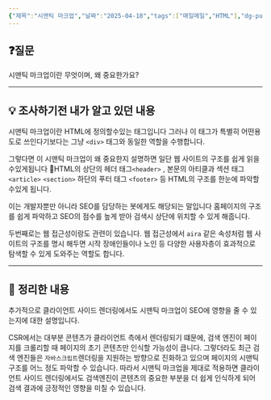 ```yaml
---
{"제목":"시맨틱 마크업","날짜":"2025-04-18","tags":["매일메일","HTML"],"dg-publish":true,"permalink":"/매일메일/25년4월/시멘틱 마크업/","dgPassFrontmatter":true}
---
```


## ❓질문

시맨틱 마크업이란 무엇이며, 왜 중요한가요?

---
## 💡 조사하기전 내가 알고 있던 내용

시맨틱 마크업이란 HTML에 정의할수있는 태그입니다 그러나 이 태그가 특별히 어떤용도로 쓰인다기보다는 그냥 `<div>` 태그와 동일한 역할을 수행합니다.

그렇다면 이 시맨틱 마크업이 왜 중요한지 설명하면 일단 웹 사이트의 구조를 쉽게 읽을수있게됩니다
HTML의 상단의 헤더 태그`<header>` , 본문의 아티클과 섹션 태그 `<article>` `<section>` 
하단의 푸터 태그 `<footer>` 등 HTML의 구조를 한눈에 파악할수있게 됩니다.

이는 개발자뿐만 아니라 SEO를 담당하는 봇에게도 해당되는 말입니다 홈페이지의 구조를 쉽게 파악하고 SEO의 점수를 높게 받아 검색시 상단에 위치할 수 있게 해줍니다.

두번째로는 웹 접근성이랑도 관련이 있습니다. 웹 접근성에서 `aira` 같은 속성처럼 웹 사이트의 구조를 명시 해두면 시작 장애인들이나 노인 등  다양한 사용자층이 효과적으로 탐색할 수 있게 도와주는 역할도 합니다.

---
## 🏫 정리한 내용

추가적으로 클라이언트 사이드 렌더링에서도 시맨틱 마크업이 SEO에 영향을 줄 수 있는지에 대한 설명입니다.

CSR에서는 대부분 콘텐츠가 클라이언트 측에서 렌더링되기 떄문에, 검색 엔진이 페이지를 크롤리할 때 페이지의 초기 콘텐츠만 인식할 가능성이 큽니다. 그렇더라도 최근 검색 엔진들은 `자바스크립트`렌더링을 지원하는 방향으로 진화하고 있으며 페이지의 시맨틱 구조를 어느 정도 파악할 수 있습니다. 따라서 시맨틱 마크업을 제대로 적용하면 클라이언트 사이드 렌더링에서도 검색엔진이 콘텐츠의 중요한 부분을 더 쉽게 인식하게 되어 검색 결과에 긍정적인 영향을 미칠 수 있습니다.